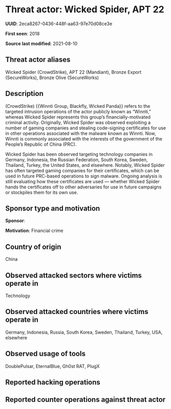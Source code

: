 # Threat actor: Wicked Spider, APT 22

**UUID**: 2eca8267-0436-448f-aa63-97e70d08ce3e

**First seen**: 2018

**Source last modified**: 2021-08-10

## Threat actor aliases

Wicked Spider (CrowdStrike), APT 22 (Mandiant), Bronze Export (SecureWorks), Bronze Olive (SecureWorks)

## Description

(CrowdStrike) {{Winnti Group, Blackfly, Wicked Panda}} refers to the targeted intrusion operations of the actor publicly known as “Winnti,” whereas Wicked Spider represents this group’s financially-motivated criminal activity. Originally, Wicked Spider was observed exploiting a number of gaming companies and stealing code-signing certificates for use in other operations associated with the malware known as Winnti. Now, Winnti is commonly associated with the interests of the government of the People’s Republic of China (PRC).

Wicked Spider has been observed targeting technology companies in Germany, Indonesia, the Russian Federation, South Korea, Sweden, Thailand, Turkey, the United States, and elsewhere. Notably, Wicked Spider has often targeted gaming companies for their certificates, which can be used in future PRC-based operations to sign malware. Ongoing analysis is still evaluating how these certificates are used — whether Wicked Spider hands the certificates off to other adversaries for use in future campaigns or stockpiles them for its own use.

## Sponsor type and motivation

**Sponsor**: 

**Motivation**: Financial crime


## Country of origin

China

## Observed attacked sectors where victims operate in

Technology

## Observed attacked countries where victims operate in

Germany, Indonesia, Russia, South Korea, Sweden, Thailand, Turkey, USA, elsewhere

## Observed usage of tools

DoublePulsar, EternalBlue, Gh0st RAT, PlugX

## Reported hacking operations



## Reported counter operations against threat actor





